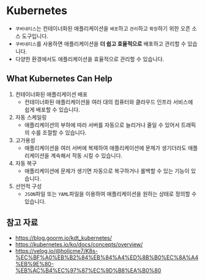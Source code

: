 # Kubernetes
- `쿠버네티스`는 컨테이너화된 애플리케이션을 `배포`하고 `관리`하고 `확장`하기 위한 오픈 소스 도구입니다.
- `쿠버네티스`를 사용하면 애플리케이션을 **더 쉽고 효율적으로** 배포하고 관리할 수 있습니다.
- 다양한 환경에서도 애플리케이션을 효율적으로 관리할 수 있습니다.
## What Kubernetes Can Help
1. 컨테이너화된 애플리케이션 배포
	- 컨테이너화된 애플리케이션을 여러 대의 컴퓨터와  클라우드 인프라 서비스에 쉽게 배포할 수 있습니다.
2.  자동 스케일링
	-  애플리케이션의 부하에 따라 서버를 자동으로 늘리거나 줄일 수 있어서 트래픽의 수를 조절할 수 있습니다.
3. 고가용성
	- 애플리케이션을 여러 서버에 복제하여 애플리케이션에 문제가 생기더라도 애플리케이션을 계속해서 작동 시킬 수 있습니다.
4. 자동 복구
	- 애플리케이션에 문제가 생기면 자동으로 복구하거나 롤백할 수 있는 기능이 있습니다.
5. 선언적 구성
	- `JSON`파일 또는 `YAML`파일을 이용하여 애플리케이션을 원하는 상태로 정의할 수 있습니다.
## 참고 자료
- https://blog.goorm.io/kdt_kubernetes/
- https://kubernetes.io/ko/docs/concepts/overview/
- https://velog.io/@holicme7/K8s-%EC%BF%A0%EB%B2%84%EB%84%A4%ED%8B%B0%EC%8A%A4%EB%9E%80-%EB%AC%B4%EC%97%87%EC%9D%B8%EA%B0%80